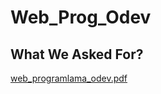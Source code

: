 # Web_Prog_Odev
## What We Asked For?
[web_programlama_odev.pdf](https://github.com/user-attachments/files/18203127/web_programlama_odev.pdf)
